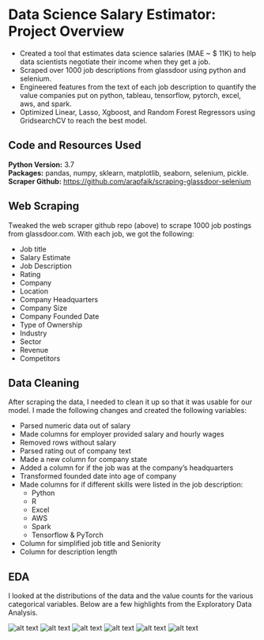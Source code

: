 # Data Science Salary Estimator: Project Overview 
* Created a tool that estimates data science salaries (MAE ~ $ 11K) to help data scientists negotiate their income when they get a job.
* Scraped over 1000 job descriptions from glassdoor using python and selenium.
* Engineered features from the text of each job description to quantify the value companies put on python, tableau, tensorflow, pytorch, excel, aws, and spark. 
* Optimized Linear, Lasso, Xgboost, and Random Forest Regressors using GridsearchCV to reach the best model. 


## Code and Resources Used 
**Python Version:** 3.7  
**Packages:** pandas, numpy, sklearn, matplotlib, seaborn, selenium, pickle.    
**Scraper Github:** https://github.com/arapfaik/scraping-glassdoor-selenium 

## Web Scraping
Tweaked the web scraper github repo (above) to scrape 1000 job postings from glassdoor.com. With each job, we got the following:
*	Job title
*	Salary Estimate
*	Job Description
*	Rating
*	Company 
*	Location
*	Company Headquarters 
*	Company Size
*	Company Founded Date
*	Type of Ownership 
*	Industry
*	Sector
*	Revenue
*	Competitors 

## Data Cleaning
After scraping the data, I needed to clean it up so that it was usable for our model. I made the following changes and created the following variables:

*	Parsed numeric data out of salary 
*	Made columns for employer provided salary and hourly wages 
*	Removed rows without salary 
*	Parsed rating out of company text 
*	Made a new column for company state 
*	Added a column for if the job was at the company’s headquarters 
*	Transformed founded date into age of company 
*	Made columns for if different skills were listed in the job description:
    * Python  
    * R  
    * Excel  
    * AWS  
    * Spark 
    * Tensorflow & PyTorch
*	Column for simplified job title and Seniority 
*	Column for description length 

## EDA
I looked at the distributions of the data and the value counts for the various categorical variables. Below are a few highlights from the Exploratory Data Analysis. 

![alt text](https://github.com/vikasbhadoria69/Data-Science-Project-from-scratch-/blob/master/EDA_Graphs/Average_salary_for_each_domain.png)
![alt text](https://github.com/vikasbhadoria69/Data-Science-Project-from-scratch-/blob/master/EDA_Graphs/Feature_Correlations.png)
![alt text](https://github.com/vikasbhadoria69/Data-Science-Project-from-scratch-/blob/master/EDA_Graphs/Jobs_per_domain.png)
![alt text](https://github.com/vikasbhadoria69/Data-Science-Project-from-scratch-/blob/master/EDA_Graphs/Most_jobs_per_location.png)
![alt text](https://github.com/vikasbhadoria69/Data-Science-Project-from-scratch-/blob/master/EDA_Graphs/Type_o_company_ownership.png)
![alt text](https://github.com/vikasbhadoria69/Data-Science-Project-from-scratch-/blob/master/EDA_Graphs/WordCloud_based_on_JobDescription.png)
